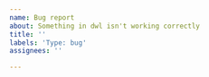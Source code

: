 ```yaml
---
name: Bug report
about: Something in dwl isn't working correctly
title: ''
labels: 'Type: bug'
assignees: ''

---
```



